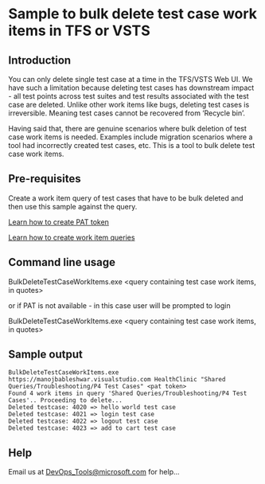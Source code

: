﻿# Sample to bulk delete test case work items in TFS or VSTS

## Introduction

You can only delete single test case at a time in the TFS/VSTS Web UI. We have such a limitation because deleting test cases has downstream impact - all test points across test suites and test results associated with the test case are deleted. Unlike other work items like bugs, deleting test cases is irreversible. Meaning test cases cannot be recovered from ‘Recycle bin’. 

Having said that, there are genuine scenarios where bulk deletion of test case work items is needed. Examples include migration scenarios where a tool had incorrectly created test cases, etc. This is a tool to bulk delete test case work items. 

## Pre-requisites
Create a work item query of test cases that have to be bulk deleted and then use this sample against the query.

[Learn how to create PAT token](https://docs.microsoft.com/en-us/vsts/git/_shared/personal-access-tokens)  

[Learn how to create work item queries](https://docs.microsoft.com/en-us/vsts/work/track/using-queries)

## Command line usage

BulkDeleteTestCaseWorkItems.exe <account or tfs server including https or http> <team project name> <query containing test case work items, in quotes> <pat token>

or if PAT is not available - in this case user will be prompted to login

BulkDeleteTestCaseWorkItems.exe <account or tfs server including https or http> <team project name> <query containing test case work items, in quotes>

## Sample output
```
BulkDeleteTestCaseWorkItems.exe https://manojbableshwar.visualstudio.com HealthClinic "Shared Queries/Troubleshooting/P4 Test Cases" <pat token>
Found 4 work items in query 'Shared Queries/Troubleshooting/P4 Test Cases'.. Proceeding to delete...
Deleted testcase: 4020 => hello world test case
Deleted testcase: 4021 => login test case
Deleted testcase: 4022 => logout test case
Deleted testcase: 4023 => add to cart test case
```

## Help
Email us at DevOps_Tools@microsoft.com for help... 